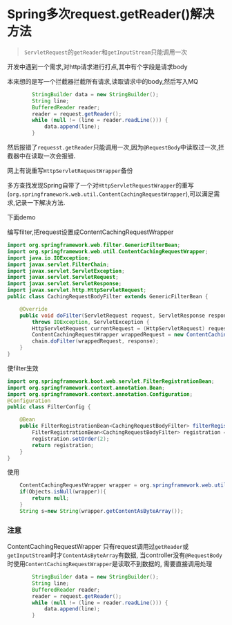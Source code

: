 # Spring多次request.getReader()解决方法

> `ServletRequest`的`getReader`和`getInputStream`只能调用一次


开发中遇到一个需求,对http请求进行打点,其中有个字段是请求body

本来想的是写一个拦截器拦截所有请求,读取请求中的body,然后写入MQ

```java
        StringBuilder data = new StringBuilder();
        String line;
        BufferedReader reader;
        reader = request.getReader();
        while (null != (line = reader.readLine())) {
            data.append(line);
        }
```



然后报错了`requesst.getReader`只能调用一次,因为`@RequestBody`中读取过一次,拦截器中在读取一次会报错.


网上有说重写`HttpServletRequestWrapper`备份

多方查找发现Spring自带了一个对`HttpServletRequestWrapper`的重写(`org.springframework.web.util.ContentCachingRequestWrapper`),可以满足需求,记录一下解决方法.


下面demo

编写filter,把request设置成ContentCachingRequestWrapper

```java
import org.springframework.web.filter.GenericFilterBean;
import org.springframework.web.util.ContentCachingRequestWrapper;
import java.io.IOException;
import javax.servlet.FilterChain;
import javax.servlet.ServletException;
import javax.servlet.ServletRequest;
import javax.servlet.ServletResponse;
import javax.servlet.http.HttpServletRequest;
public class CachingRequestBodyFilter extends GenericFilterBean {

    @Override
    public void doFilter(ServletRequest request, ServletResponse response, FilterChain chain)
        throws IOException, ServletException {
        HttpServletRequest currentRequest = (HttpServletRequest) request;
        ContentCachingRequestWrapper wrappedRequest = new ContentCachingRequestWrapper(currentRequest);
        chain.doFilter(wrappedRequest, response);
    }
}
```

使filter生效

```java
import org.springframework.boot.web.servlet.FilterRegistrationBean;
import org.springframework.context.annotation.Bean;
import org.springframework.context.annotation.Configuration;
@Configuration
public class FilterConfig {

    @Bean
    public FilterRegistrationBean<CachingRequestBodyFilter> filterRegistration() {
        FilterRegistrationBean<CachingRequestBodyFilter> registration = new FilterRegistrationBean<>(new CachingRequestBodyFilter());
        registration.setOrder(2);
        return registration;
    }
}
```

使用

```java
    ContentCachingRequestWrapper wrapper = org.springframework.web.util.WebUtils.getNativeRequest(request,ContentCachingRequestWrapper.class);
    if(Objects.isNull(wrapper)){
        return null;
    }
    String s=new String(wrapper.getContentAsByteArray());

```


### 注意
ContentCachingRequestWrapper 只有request调用过`getReader`或`getInputStream`时才`ContentAsByteArray`有数据,
当controller没有`@RequestBody`时使用`ContentCachingRequestWrapper`是读取不到数据的,
需要直接调用处理

```java
        StringBuilder data = new StringBuilder();
        String line;
        BufferedReader reader;
        reader = request.getReader();
        while (null != (line = reader.readLine())) {
            data.append(line);
        }
```


